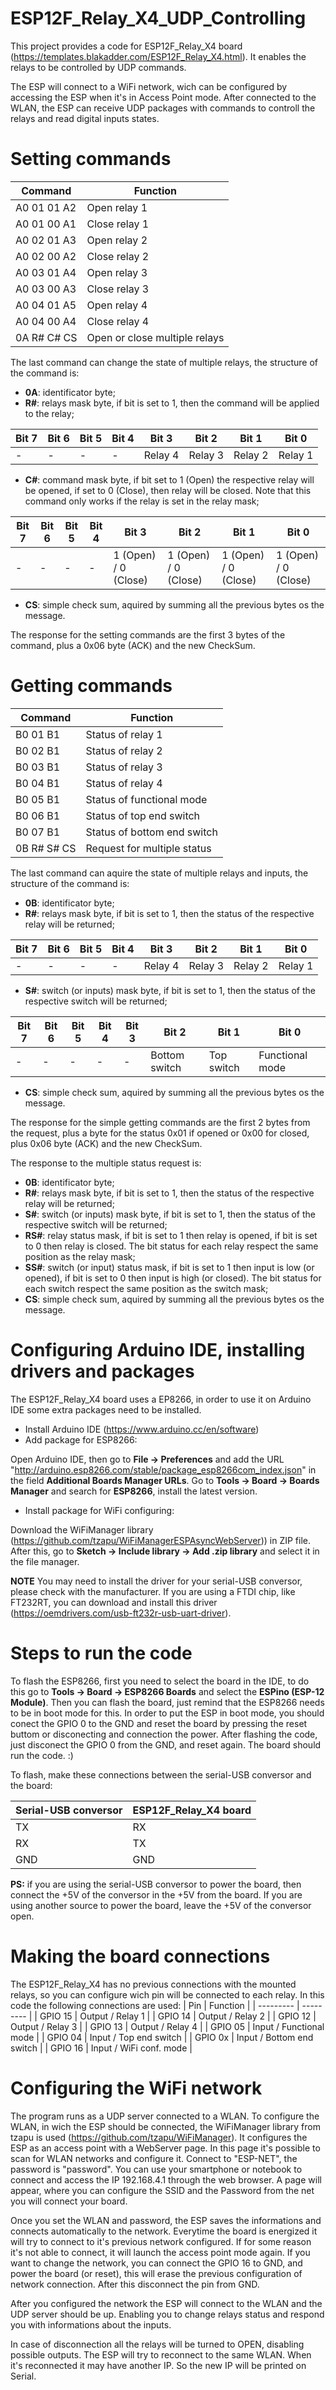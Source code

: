 # ESP12F_Relay_X4_UDP_Controlling
This project provides a code for ESP12F_Relay_X4 board (https://templates.blakadder.com/ESP12F_Relay_X4.html). It enables the relays to be controlled by UDP commands.

The ESP will connect to a WiFi network, wich can be configured by accessing the ESP when it's in Access Point mode. After connected to the WLAN, the ESP can receive UDP packages with commands to controll the relays and read digital inputs states.

# Setting commands
| Command  |  Function  |
| --------- | --------- |
|  A0 01 01 A2 |  Open relay 1 |
|  A0 01 00 A1 |  Close relay 1 |
|  A0 02 01 A3 |  Open relay 2 |
|  A0 02 00 A2 |  Close relay 2 |
|  A0 03 01 A4 |  Open relay 3 |
|  A0 03 00 A3 |  Close relay 3 |
|  A0 04 01 A5 |  Open relay 4 |
|  A0 04 00 A4 |  Close relay 4 |
|  0A R# C# CS |  Open or close multiple relays |

The last command can change the state of multiple relays, the structure of the command is:
- **0A**: identificator byte;
- **R#**: relays mask byte, if bit is set to 1, then the command will be applied to the relay;


| Bit 7 | Bit 6 | Bit 5 | Bit 4 | Bit 3 | Bit 2 | Bit 1 | Bit 0 |
| ----- | ----- | ----- | ----- | ----- | ----- | ----- | ----- |
| - | - | - | - | Relay 4 | Relay 3 | Relay 2 | Relay 1 |

- **C#**: command mask byte, if bit set to 1 (Open) the respective relay will be opened, if set to 0 (Close), then relay will be closed. Note that this command only works if the relay is set in the relay mask;

| Bit 7 | Bit 6 | Bit 5 | Bit 4 | Bit 3 | Bit 2 | Bit 1 | Bit 0 |
| ----- | ----- | ----- | ----- | ----- | ----- | ----- | ----- |
| - | - | - | - | 1 (Open) / 0 (Close) | 1 (Open) / 0 (Close) | 1 (Open) / 0 (Close) | 1 (Open) / 0 (Close) |

- **CS**: simple check sum, aquired by summing all the previous bytes os the message.

The response for the setting commands are the first 3 bytes of the command, plus a 0x06 byte (ACK) and the new CheckSum.

# Getting commands
| Command  |  Function  |
| --------- | --------- |
|  B0 01 B1 |  Status of relay 1 |
|  B0 02 B1 |  Status of relay 2 |
|  B0 03 B1 |  Status of relay 3 |
|  B0 04 B1 |  Status of relay 4 |
|  B0 05 B1 |  Status of functional mode |
|  B0 06 B1 |  Status of top end switch |
|  B0 07 B1 |  Status of bottom end switch |
|  0B R# S# CS |  Request for multiple status |

The last command can aquire the state of multiple relays and inputs, the structure of the command is:
- **0B**: identificator byte;
- **R#**: relays mask byte, if bit is set to 1, then the status of the respective relay will be returned;

| Bit 7 | Bit 6 | Bit 5 | Bit 4 | Bit 3 | Bit 2 | Bit 1 | Bit 0 |
| ----- | ----- | ----- | ----- | ----- | ----- | ----- | ----- |
| - | - | - | - | Relay 4 | Relay 3 | Relay 2 | Relay 1 |

- **S#**: switch (or inputs) mask byte, if bit is set to 1, then the status of the respective switch will be returned;

| Bit 7 | Bit 6 | Bit 5 | Bit 4 | Bit 3 | Bit 2 | Bit 1 | Bit 0 |
| ----- | ----- | ----- | ----- | ----- | ----- | ----- | ----- |
| - | - | - | - | - | Bottom switch | Top switch | Functional mode |

- **CS**: simple check sum, aquired by summing all the previous bytes os the message.

The response for the simple getting commands are the first 2 bytes from the request, plus a byte for the status 0x01 if opened or 0x00 for closed, plus 0x06 byte (ACK) and the new CheckSum.

The response to the multiple status request is:
- **0B**: identificator byte;
- **R#**: relays mask byte, if bit is set to 1, then the status of the respective relay will be returned;
- **S#**: switch (or inputs) mask byte, if bit is set to 1, then the status of the respective switch will be returned;
- **RS#**: relay status mask, if bit is set to 1 then relay is opened, if bit is set to 0 then relay is closed. The bit status for each relay respect the same position as the relay mask;
- **SS#**: switch (or input) status mask, if bit is set to 1 then input is low (or opened), if bit is set to 0 then input is high (or closed). The bit status for each switch respect the same position as the switch mask;
- **CS**: simple check sum, aquired by summing all the previous bytes os the message.

# Configuring Arduino IDE, installing drivers and packages

The ESP12F_Relay_X4 board uses a EP8266, in order to use it on Arduino IDE some extra packages need to be installed.
- Install Arduino IDE (https://www.arduino.cc/en/software)
- Add package for ESP8266:

Open Arduino IDE, then go to **File -> Preferences** and add the URL "http://arduino.esp8266.com/stable/package_esp8266com_index.json" in the field **Additional Boards Manager URLs**. Go to **Tools -> Board -> Boards Manager** and search for **ESP8266**, install the latest version.
- Install package for WiFi configuring:

Download the WiFiManager library (https://github.com/tzapu/WiFiManagerESPAsyncWebServer)) in ZIP file. After this, go to **Sketch -> Include library -> Add .zip library** and select it in the file manager.

**NOTE**
You may need to install the driver for your serial-USB conversor, please check with the manufacturer.
If you are using a FTDI chip, like FT232RT, you can download and install this driver (https://oemdrivers.com/usb-ft232r-usb-uart-driver).

# Steps to run the code

To flash the ESP8266, first you need to select the board in the IDE, to do this go to **Tools -> Board -> ESP8266 Boards** and select the **ESPino (ESP-12 Module)**.
Then you can flash the board, just remind that the ESP8266 needs to be in boot mode for this. In order to put the ESP in boot mode, you should conect the GPIO 0 to the GND and reset the board by pressing the reset buttom or disconecting and connection the power. After flashing the code, just disconect the GPIO 0 from the GND, and reset again. The board should run the code. :)

To flash, make these connections between the serial-USB conversor and the board:

| Serial-USB conversor | ESP12F_Relay_X4 board |
| --------- | --------- |
|  TX  |  RX  |
|  RX  |  TX  |
|  GND  |  GND  |

**PS:** if you are using the serial-USB conversor to power the board, then connect the +5V of the conversor in the +5V from the board. If you are using another source to power the board, leave the +5V of the conversor open.

# Making the board connections

The ESP12F_Relay_X4 has no previous connections with the mounted relays, so you can configure wich pin will be connected to each relay. In this code the following connections are used:
| Pin | Function |
| --------- | --------- |
|  GPIO 15  |  Output / Relay 1  |
|  GPIO 14  |  Output / Relay 2  |
|  GPIO 12  |  Output / Relay 3  |
|  GPIO 13  |  Output / Relay 4  |
|  GPIO 05  |  Input / Functional mode  |
|  GPIO 04  |  Input / Top end switch  |
|  GPIO 0x  |  Input / Bottom end switch  |
|  GPIO 16  |  Input / WiFi conf. mode  |

# Configuring the WiFi network

The program runs as a UDP server connected to a WLAN. To configure the WLAN, in wich the ESP should be connected, the WiFiManager library from tzapu is used (https://github.com/tzapu/WiFiManager). 
It configures the ESP as an access point with a WebServer page. In this page it's possible to scan for WLAN networks and configure it.
Connect to "ESP-NET", the password is "password". You can use your smartphone or notebook to connect and access the IP 192.168.4.1 through the web browser. A page will appear, where you can configure the SSID and the Password from the net you will connect your board.

Once you set the WLAN and password, the ESP saves the informations and connects automatically to the network.
Everytime the board is energized it will try to connect to it's previous network configured. If for some reason it's not able to connect, it will launch the access point mode again.
If you want to change the network, you can connect the GPIO 16 to GND, and power the board (or reset), this will erase the previous configuration of network connection. After this disconnect the pin from GND.

After you configured the network the ESP will connect to the WLAN and the UDP server should be up. Enabling you to change relays status and respond you with informations about the inputs.

In case of disconnection all the relays will be turned to OPEN, disabling possible outputs. The ESP will try to reconnect to the same WLAN. When it's reconnected it may have another IP. So the new IP will be printed on Serial.

